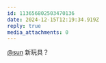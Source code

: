 ```yaml
---
id: 113656802503470136
date: 2024-12-15T12:19:34.919Z
reply: true
media_attachments: 0
---
```


[@sun](https://jiong.us/@sun) 新玩具？

